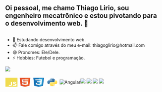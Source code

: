 ## Oi pessoal, me chamo Thiago Lirio, sou engenheiro mecatrônico e estou pivotando para o desenvolvimento web. 👋

<div style="display: inline-block">
  <ul style="width: "80cm">
    <li style="width: "80cm">
      🌱 Estudando desenvolvimento web.
    </li>
    <li style="width: "80cm">
      📫 Fale comigo através do meu e-mail: thiagoglirio@hotmail.com
    </li>
    <li style="width: "80cm">
      😄 Pronomes: Ele/Dele.
    </li>
    <li style="width: "80cm">
      ⚡ Hobbies: Futebol e programação. 
    </li>
  </ul>
  <img height="180cm" src="https://github-readme-stats.vercel.app/api/top-langs/?username=thiago-lirio&hide=C&layout=compact&theme=dracula">
</div>

<div style="display: inline_block"><br>
  <img align="center" alt="Js" height="30" width="40" src="https://raw.githubusercontent.com/devicons/devicon/master/icons/javascript/javascript-plain.svg">
  <img align="center" alt="HTML" height="30" width="40" src="https://raw.githubusercontent.com/devicons/devicon/master/icons/html5/html5-original.svg">
  <img align="center" alt="CSS" height="30" width="40" src="https://raw.githubusercontent.com/devicons/devicon/master/icons/css3/css3-original.svg">
  <img align="center" alt="Python" height="30" width="40" src="https://raw.githubusercontent.com/devicons/devicon/master/icons/python/python-original.svg">
  <img align="center" alt="Angular" height="30" width="40" src="https://raw.githubusercontent.com/devicons/devicon/blob/master/icons/angular/angular-original.svg>
  <img align="center" alt="Bootstrap" height="30" width="40" src="https://raw.githubusercontent.com/devicons/devicon/blob/master/icons/bootstrap/bootstrap-original.svg>
</div>

  ##

<div>
  <a href="https://instagram.com/thiagog.lirio" target="_blank"><img src="https://img.shields.io/badge/-Instagram-%23E4405F?style=for-the-badge&logo=instagram&logoColor=white" target="_blank"></a>
  <a href = "mailto:thiagoglirio@hotmail.com"><img src="https://img.shields.io/badge/-Gmail-%23333?style=for-the-badge&logo=gmail&logoColor=white" target="_blank"></a>
  <a href="https://www.linkedin.com/in/thiagoglirio" target="_blank"><img src="https://img.shields.io/badge/-LinkedIn-%230077B5?style=for-the-badge&logo=linkedin&logoColor=white" target="_blank"></a> 
  <a href="https://wa.me/5548999493708" ><img src="https://img.shields.io/badge/WhatsApp-25D366?style=for-the-badge&logo=whatsapp&logoColor=white"></a>
</div>




